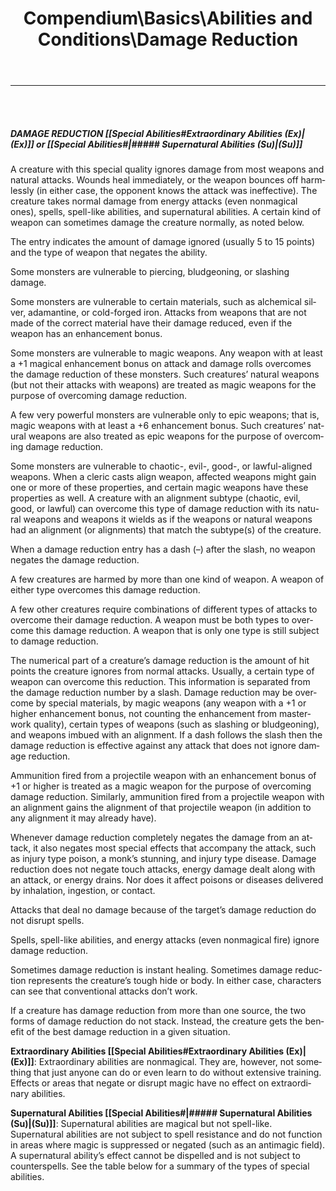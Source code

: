 ﻿---
lang: en
aliases: [Damage Reduction]
title: Compendium\Basics\Abilities and Conditions\Damage Reduction
tag: Abilities, Conditions
---

---
<br><br>

##### DAMAGE REDUCTION [[Special Abilities#Extraordinary Abilities (Ex)|(Ex)]] or [[Special Abilities#|##### Supernatural Abilities (Su)|(Su)]]

A creature with this special quality ignores damage from most weapons and natural attacks. Wounds heal immediately, or the weapon bounces off harmlessly (in either case, the opponent knows the attack was ineffective). The creature takes normal damage from energy attacks (even nonmagical ones), spells, spell-like abilities, and supernatural abilities. A certain kind of weapon can sometimes damage the creature normally, as noted below.

The entry indicates the amount of damage ignored (usually 5 to 15 points) and the type of weapon that negates the ability.

Some monsters are vulnerable to piercing, bludgeoning, or slashing damage.

Some monsters are vulnerable to certain materials, such as alchemical silver, adamantine, or cold-forged iron. Attacks from weapons that are not made of the correct material have their damage reduced, even if the weapon has an enhancement bonus.

Some monsters are vulnerable to magic weapons. Any weapon with at least a +1 magical enhancement bonus on attack and damage rolls overcomes the damage reduction of these monsters. Such creatures’ natural weapons (but not their attacks with weapons) are treated as magic weapons for the purpose of overcoming damage reduction.

A few very powerful monsters are vulnerable only to epic weapons; that is, magic weapons with at least a +6 enhancement bonus. Such creatures’ natural weapons are also treated as epic weapons for the purpose of overcoming damage reduction.

Some monsters are vulnerable to chaotic-, evil-, good-, or lawful-aligned weapons. When a cleric casts align weapon, affected weapons might gain one or more of these properties, and certain magic weapons have these properties as well. A creature with an alignment subtype (chaotic, evil, good, or lawful) can overcome this type of damage reduction with its natural weapons and weapons it wields as if the weapons or natural weapons had an alignment (or alignments) that match the subtype(s) of the creature.

When a damage reduction entry has a dash (–) after the slash, no weapon negates the damage reduction.

A few creatures are harmed by more than one kind of weapon. A weapon of either type overcomes this damage reduction.

A few other creatures require combinations of different types of attacks to overcome their damage reduction. A weapon must be both types to overcome this damage reduction. A weapon that is only one type is still subject to damage reduction.

The numerical part of a creature’s damage reduction is the amount of hit points the creature ignores from normal attacks. Usually, a certain type of weapon can overcome this reduction. This information is separated from the damage reduction number by a slash. Damage reduction may be overcome by special materials, by magic weapons (any weapon with a +1 or higher enhancement bonus, not counting the enhancement from masterwork quality), certain types of weapons (such as slashing or bludgeoning), and weapons imbued with an alignment. If a dash follows the slash then the damage reduction is effective against any attack that does not ignore damage reduction.

Ammunition fired from a projectile weapon with an enhancement bonus of +1 or higher is treated as a magic weapon for the purpose of overcoming damage reduction. Similarly, ammunition fired from a projectile weapon with an alignment gains the alignment of that projectile weapon (in addition to any alignment it may already have).

Whenever damage reduction completely negates the damage from an attack, it also negates most special effects that accompany the attack, such as injury type poison, a monk’s stunning, and injury type disease. Damage reduction does not negate touch attacks, energy damage dealt along with an attack, or energy drains. Nor does it affect poisons or diseases delivered by inhalation, ingestion, or contact.

Attacks that deal no damage because of the target’s damage reduction do not disrupt spells.

Spells, spell-like abilities, and energy attacks (even nonmagical fire) ignore damage reduction.

Sometimes damage reduction is instant healing. Sometimes damage reduction represents the creature’s tough hide or body. In either case, characters can see that conventional attacks don’t work.

If a creature has damage reduction from more than one source, the two forms of damage reduction do not stack. Instead, the creature gets the benefit of the best damage reduction in a given situation.


**Extraordinary Abilities [[Special Abilities#Extraordinary Abilities (Ex)|(Ex)]]**: Extraordinary abilities are nonmagical. They are, however, not something that just anyone can do or even learn to do without extensive training. Effects or areas that negate or disrupt magic have no effect on extraordinary abilities.

**Supernatural Abilities [[Special Abilities#|##### Supernatural Abilities (Su)|(Su)]]**: Supernatural abilities are magical but not spell-like. Supernatural abilities are not subject to spell resistance and do not function in areas where magic is suppressed or negated (such as an antimagic field). A supernatural ability’s effect cannot be dispelled and is not subject to counterspells. See the table below for a summary of the types of special abilities.


<br><br>
---
